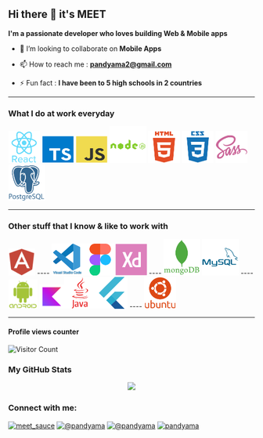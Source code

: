 ## Hi there 👋 it's MEET

**I'm a passionate developer who loves building **Web & Mobile** apps**

- 👯 I’m looking to collaborate on **Mobile Apps**

- 📫 How to reach me : **pandyama2@gmail.com**

- ⚡ Fun fact : **I have been to 5 high schools in 2 countries**

---

### **What I do at work everyday**
<img alt="medium" height="65px" width="65px" src="https://github.com/devicons/devicon/blob/master/icons/react/react-original-wordmark.svg"/> <img alt="medium" height="55px" width="65px" src="https://github.com/devicons/devicon/blob/master/icons/typescript/typescript-plain.svg"/> <img alt="medium" height="55px" width="65px" src="https://github.com/devicons/devicon/blob/master/icons/javascript/javascript-original.svg"/> <img alt="medium" height="75px" width="75px" src="https://github.com/devicons/devicon/blob/master/icons/nodejs/nodejs-plain-wordmark.svg"/>
<img alt="medium" height="65px" width="65px" src="https://github.com/devicons/devicon/blob/master/icons/html5/html5-plain-wordmark.svg"/> <img alt="medium" height="65px" width="65px" src="https://github.com/devicons/devicon/blob/master/icons/css3/css3-plain-wordmark.svg"/> <img alt="medium" height="65px" width="65px" src="https://github.com/devicons/devicon/blob/master/icons/sass/sass-original.svg"/>
<img alt="medium" height="75px" width="75px" src="https://github.com/devicons/devicon/blob/master/icons/postgresql/postgresql-plain-wordmark.svg"/>

---

### **Other stuff that I know & like to work with**

<img alt="medium" height="55px" width="55px" src="https://github.com/devicons/devicon/blob/master/icons/angularjs/angularjs-plain.svg"/> 
----
<img alt="medium" height="65px" width="65px" src="https://github.com/devicons/devicon/blob/master/icons/vscode/vscode-original-wordmark.svg"/><img alt="medium" height="65px" width="65px" src="https://github.com/devicons/devicon/blob/master/icons/figma/figma-original.svg"/><img alt="medium" height="65px" width="65px" src="https://github.com/devicons/devicon/blob/master/icons/xd/xd-plain.svg"/>
----
<img alt="medium" height="75px" width="75px" src="https://github.com/devicons/devicon/blob/master/icons/mongodb/mongodb-plain-wordmark.svg"/> <img alt="medium" height="75px" width="75px" src="https://github.com/devicons/devicon/blob/master/icons/mysql/mysql-plain-wordmark.svg"/> 
----
<img alt="medium" height="60px" width="60px" src="https://github.com/devicons/devicon/blob/master/icons/android/android-plain-wordmark.svg"/>  <img alt="medium" height="50px" width="50px" src="https://github.com/devicons/devicon/blob/master/icons/kotlin/kotlin-original.svg"/><img alt="medium" height="65px" width="65px" src="https://github.com/devicons/devicon/blob/master/icons/java/java-plain-wordmark.svg"/><img alt="medium" height="65px" width="65px" src="https://github.com/devicons/devicon/blob/master/icons/flutter/flutter-original.svg"/>
----
<img alt="medium" height="65px" width="65px" src="https://github.com/devicons/devicon/blob/master/icons/ubuntu/ubuntu-plain-wordmark.svg"/>

---

#### Profile views counter
![Visitor Count](https://profile-counter.glitch.me/{pandyama}/count.svg)

### **My GitHub Stats**

<p align="center"> <img src="https://github-readme-stats.vercel.app/api?username=pandyama&show_icons=true&theme=gotham"/>

<h3 align="left">Connect with me:</h3>
<p align="left">
<a href="https://instagram.com/meet_sauce" target="blank"><img align="center" src="https://raw.githubusercontent.com/rahuldkjain/github-profile-readme-generator/master/src/images/icons/Social/instagram.svg" alt="meet_sauce" height="30" width="40" /></a>
<a href="https://hashnode.com/@pandyama" target="blank"><img align="center" src="https://raw.githubusercontent.com/rahuldkjain/github-profile-readme-generator/master/src/images/icons/Social/hashnode.svg" alt="@pandyama" height="30" width="40" /></a>
<a href="https://medium.com/@pandyama" target="blank"><img align="center" src="https://raw.githubusercontent.com/rahuldkjain/github-profile-readme-generator/master/src/images/icons/Social/medium.svg" alt="@pandyama" height="30" width="40" /></a>
<a href="https://www.linkedin.com/in/meetpandya-9089/" target="blank"><img align="center" src="https://raw.githubusercontent.com/rahuldkjain/github-profile-readme-generator/master/src/images/icons/Social/linked-in-alt.svg" alt="pandyama" height="30" width="40" /></a>
</p>

